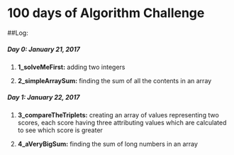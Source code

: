# 100 days of Algorithm Challenge

##Log:

##### Day 0: January 21, 2017
1) **1_solveMeFirst:** adding two integers

2) **2_simpleArraySum:** finding the sum of all the contents in an array

##### Day 1: January 22, 2017
1) **3_compareTheTriplets:** creating an array of values representing two scores, each score having three attributing values which are calculated to see which score is greater

2) **4_aVeryBigSum:** finding the sum of long numbers in an array
